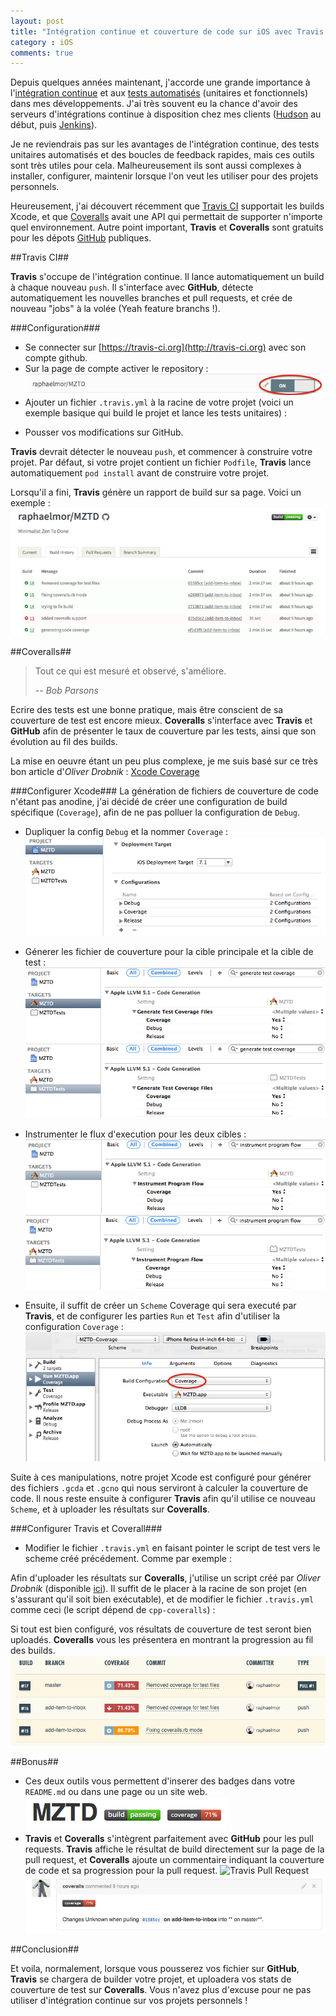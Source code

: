 ```yaml
---
layout: post
title: "Intégration continue et couverture de code sur iOS avec Travis et Coveralls" 
category : iOS
comments: true
---
```


Depuis quelques années maintenant, j'accorde une grande importance à l'[intégration continue](http://fr.wikipedia.org/wiki/Intégration_continue) et aux [tests automatisés](http://fr.wikipedia.org/wiki/Test_unitaire) (unitaires et fonctionnels) dans mes développements.
J'ai très souvent eu la chance d'avoir des serveurs d'intégrations continue à disposition chez mes clients ([Hudson](http://hudson-ci.org) au début, puis [Jenkins](http://jenkins-ci.org)). 

Je ne reviendrais pas sur les avantages de l'intégration continue, des tests unitaires automatisés et des boucles de feedback rapides, mais ces outils sont très utiles pour cela. Malheureusement ils sont aussi complexes à installer, configurer, maintenir lorsque l'on veut les utiliser pour des projets personnels.

Heureusement, j'ai découvert récemment que [Travis CI](http://travis-ci.org) supportait les builds Xcode, et que [Coveralls](https://coveralls.io) avait une API qui permettait de supporter n'importe quel environnement.
Autre point important, **Travis** et **Coveralls** sont gratuits pour les dépots [GitHub](https://github.com) publiques.

##Travis CI##

**Travis** s'occupe de l'intégration continue. Il lance automatiquement un build à chaque nouveau ```push```. Il s'interface avec **GitHub**, détecte automatiquement les nouvelles branches et pull requests, et crée de nouveau "jobs" à la volée (Yeah feature branchs !).

###Configuration###

- Se connecter sur [https://travis-ci.org](http://travis-ci.org) avec son compte github.
- Sur la page de compte activer le repository : ![activation dépot](/assets/travis-ci-activate-repository.png)
- Ajouter un fichier ```.travis.yml``` à la racine de votre projet (voici un exemple basique qui build le projet et lance les tests unitaires) :
<script src="https://gist.github.com/raphaelmor/f052c96642f526b53205.js"></script>
- Pousser vos modifications sur GitHub.

**Travis** devrait détecter le nouveau ```push```, et commencer à construire votre projet. 
Par défaut, si votre projet contient un fichier ```Podfile```, **Travis** lance automatiquement ```pod install``` avant de construire votre projet.

Lorsqu'il a fini, **Travis** génère un rapport de build sur sa page. Voici un exemple : ![build history](/assets/travis-ci-build-history.png)

##Coveralls##

> Tout ce qui est mesuré et observé, s'améliore.
>
> -- <cite>Bob Parsons</cite>

Ecrire des tests est une bonne pratique, mais être conscient de sa couverture de test est encore mieux.
**Coveralls** s'interface avec **Travis** et **GitHub** afin de présenter le taux de couverture par les tests, ainsi que son évolution au fil des builds.

La mise en oeuvre étant un peu plus complexe, je me suis basé sur ce très bon article d'*Oliver Drobnik* : [Xcode Coverage](http://www.cocoanetics.com/2013/10/xcode-coverage/) 

###Configurer Xcode###
La génération de fichiers de couverture de code n'étant pas anodine, j'ai décidé de créer une configuration de build spécifique (```Coverage```), afin de ne pas polluer la configuration de ```Debug```.

- Dupliquer la config ```Debug``` et la nommer ```Coverage``` : ![Coverage Configuration](/assets/coveralls-build-config.png)

- Génerer les fichier de couverture pour la cible principale et la cible de test : ![Generate Coverage](/assets/coveralls-generate-coverage.png)![Generate Coverage Tests](/assets/coveralls-generate-coverage-tests.png)

- Instrumenter le flux d'execution pour les deux cibles : ![Instrument Program Flow](/assets/coveralls-instrument-flow.png)![Instrument Test Flow](/assets/coveralls-instrument-flow-tests.png)

- Ensuite, il suffit de créer un ```Scheme``` Coverage qui sera executé par **Travis**, et de configurer les parties ```Run``` et ```Test``` afin d'utiliser la configuration ```Coverage``` : ![Coverage](/assets/coveralls-coverage.png)

Suite à ces manipulations, notre projet Xcode est configuré pour générer des fichiers ```.gcda``` et ```.gcno``` qui nous serviront à calculer la couverture de code. Il nous reste ensuite à configurer **Travis** afin qu'il utilise ce nouveau ```Scheme```, et à uploader les résultats sur **Coveralls**.

###Configurer Travis et Coverall###

- Modifier le fichier ```.travis.yml``` en faisant pointer le script de test vers le scheme créé précédement. Comme par exemple : <script src="https://gist.github.com/raphaelmor/f052c96642f526b53205.js"></script>

Afin d'uploader les résultats sur **Coveralls**, j'utilise un script créé par *Oliver Drobnik* (disponible [ici](https://github.com/cocoanetics/ruby)). Il suffit de le placer à la racine de son projet (en s'assurant qu'il soit bien exécutable), et de modifier le fichier ```.travis.yml``` comme ceci (le script dépend de ```cpp-coveralls```) :
<script src="https://gist.github.com/raphaelmor/da53787731c3227a8a5d.js"></script>

Si tout est bien configuré, vos résultats de couverture de test seront bien uploadés. **Coveralls** vous les présentera en montrant la progression au fil des builds. 
![Coveralls History](/assets/coveralls-results.png)

##Bonus##

- Ces deux outils vous permettent d'inserer des badges dans votre ```README.md``` ou dans une page ou un site web. 
![Travis Coveralls Badges](/assets/travis-coveralls-badges.png)
- **Travis** et **Coveralls** s'intègrent parfaitement avec **GitHub** pour les pull requests. **Travis** affiche le résultat de build directement sur la page de la pull request, et **Coveralls** ajoute un commentaire indiquant la couverture de code et sa progression pour la pull request.
![Travis Pull Request](https://camo.githubusercontent.com/6e5cb0fc3f29a7d5b523cae506f7d936a06a7db9/68747470733a2f2f6769746875622d696d616765732e73332e616d617a6f6e6177732e636f6d2f736b697463682f7374617475732d6d657267652d627574746f6e2d32303132303833312d3133343835372e6a7067)
![Coveralls Pull Request](/assets/coveralls-pull.png)


##Conclusion##

Et voila, normalement, lorsque vous pousserez vos fichier sur **GitHub**, **Travis** se chargera de builder votre projet, et uploadera vos stats de couverture de test sur **Coveralls**. Vous n'avez plus d'excuse pour ne pas utiliser d'intégration continue sur vos projets personnels !
